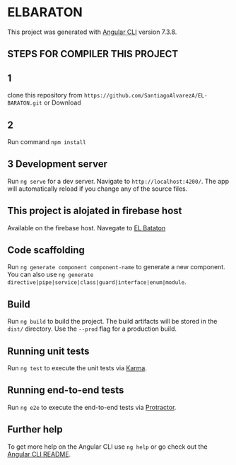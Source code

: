 # ELBARATON

This project was generated with [Angular CLI](https://github.com/angular/angular-cli) version 7.3.8.



## STEPS FOR COMPILER THIS PROJECT 

## 1
clone this repository from `https://github.com/SantiagoAlvarezA/EL-BARATON.git` or Download 

## 2
Run command `npm install`

## 3 Development server

Run `ng serve` for a dev server. Navigate to `http://localhost:4200/`.  The app will automatically reload if you change any of the source files.

## This project is alojated in firebase host

Available on the firebase host. Navegate to [EL Bataton](https://tiendaselbaraton.firebaseapp.com/#/) 





## Code scaffolding

Run `ng generate component component-name` to generate a new component. You can also use `ng generate directive|pipe|service|class|guard|interface|enum|module`.

## Build

Run `ng build` to build the project. The build artifacts will be stored in the `dist/` directory. Use the `--prod` flag for a production build.

## Running unit tests

Run `ng test` to execute the unit tests via [Karma](https://karma-runner.github.io).

## Running end-to-end tests

Run `ng e2e` to execute the end-to-end tests via [Protractor](http://www.protractortest.org/).

## Further help

To get more help on the Angular CLI use `ng help` or go check out the [Angular CLI README](https://github.com/angular/angular-cli/blob/master/README.md).
